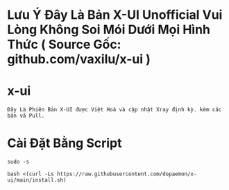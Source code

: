 # Lưu Ý Đây Là Bản X-UI Unofficial Vui Lòng Không Soi Mói Dưới Mọi Hình Thức ( Source Gốc: github.com/vaxilu/x-ui )
# x-ui
```
Đây Là Phiên Bản X-UI được Việt Hoá và cập nhật Xray định kỳ. kèm các bản vá Pull.
```
# Cài Đặt Bằng Script
```
sudo -s
```
```
bash <(curl -Ls https://raw.githubusercontent.com/dopaemon/x-ui/main/install.sh)
```
